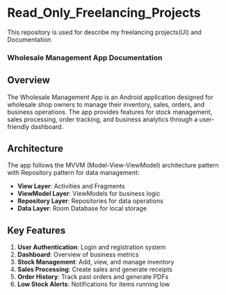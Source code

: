 # Read_Only_Freelancing_Projects
This repository is used for describe my freelancing projects(UI) and Documentation

### Wholesale Management App Documentation

## Overview

The Wholesale Management App is an Android application designed for wholesale shop owners to manage their 
inventory, sales, orders, and business operations. The app provides features for stock management, sales processing, 
order tracking, and business analytics through a user-friendly dashboard.

## Architecture

The app follows the MVVM (Model-View-ViewModel) architecture pattern with Repository pattern for data management:

- **View Layer**: Activities and Fragments
- **ViewModel Layer**: ViewModels for business logic
- **Repository Layer**: Repositories for data operations
- **Data Layer**: Room Database for local storage


## Key Features

1. **User Authentication**: Login and registration system
2. **Dashboard**: Overview of business metrics
3. **Stock Management**: Add, view, and manage inventory
4. **Sales Processing**: Create sales and generate receipts
5. **Order History**: Track past orders and generate PDFs
6. **Low Stock Alerts**: Notifications for items running low


